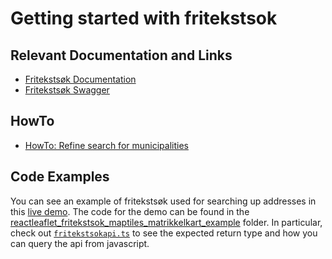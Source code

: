 # Getting started with fritekstsok

## Relevant Documentation and Links
- [Fritekstsøk Documentation](./../../API-fritekstsok)
- [Fritekstsøk Swagger](https://fritekstsok.api.norkart.no/swagger-ui/)

## HowTo
- [HowTo: Refine search for municipalities](./HowTo/KOMMUNECUSTOM.md)

## Code Examples
You can see an example of fritekstsøk used for searching up addresses in this [live demo](https://mango-flower-0fd4d4b03.azurestaticapps.net/). The code for the demo can be found in the [reactleaflet_fritekstsok_maptiles_matrikkelkart_example](./../reactleaflet_fritekstsok_maptiles_matrikkelkart_example/) folder. In particular, check out [`fritekstsokapi.ts`](./../reactleaflet_fritekstsok_maptiles_matrikkelkart_example/src/api/fritekstsokapi.ts) to see the expected return type and how you can query the api from javascript.
